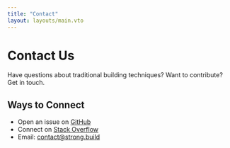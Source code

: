 ```yaml
---
title: "Contact"
layout: layouts/main.vto
---
```


# Contact Us

Have questions about traditional building techniques? Want to contribute? Get in touch.

## Ways to Connect
- Open an issue on [GitHub](https://github.com/Nathan-Furnal)
- Connect on [Stack Overflow](https://stackoverflow.com/users/9479128/nathan-furnal)
- Email: [contact@strong.build](mailto:contact@strong.build) 